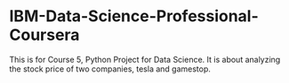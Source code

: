 # IBM-Data-Science-Professional-Coursera
This is for Course 5, Python Project for Data Science. 
It is about analyzing the stock price of two companies, tesla and gamestop.
